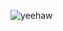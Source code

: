 ![yeehaw](https://i.kym-cdn.com/entries/icons/original/000/021/703/smiley-face-thumbs-up-thank-you-clipart-panda-free-clipart-images-4eZHzt-clipart.jpeg)

<!---
nkizz/nkizz is a ✨ special ✨ repository because its `README.md` (this file) appears on your GitHub profile.
You can click the Preview link to take a look at your changes.
--->
